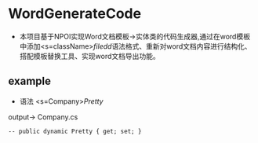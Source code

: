 # WordGenerateCode
* 本项目基于NPOI实现Word文档模板->实体类的代码生成器,通过在word模板中添加<s=className>$filedd$<e>语法格式、重新对word文档内容进行结构化、搭配模板替换工具、实现word文档导出功能。
## example
  * 语法 <s=Company>$Pretty$ </e>
  
  output->
  Company.cs
  ```
  -- public dynamic Pretty { get; set; }
  ```
